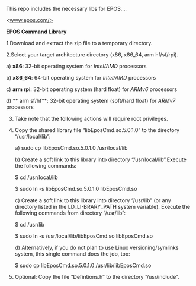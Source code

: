 
This repo includes the necessary libs for EPOS....

<www.epos.com/>

**EPOS Command Library**

1.Download and extract the zip file to a temporary directory.

2.Select your target architecture directory (x86, x86_64, arm hf/sf/rpi).

a) **x86**: 32-bit operating system for *Intel/AMD* processors

b) **x86_64**: 64-bit operating system for *Intel/AMD* processors

c) **arm rpi**: 32-bit operating system (hard float) for *ARMv6* processors
     
d) ** arm sf/hf**: 32-bit operating system (soft/hard float) for *ARMv7* processors

3) Take note that the following actions will require root privileges.

4) Copy the shared library file “libEposCmd.so.5.0.1.0” to the directory “/usr/local/lib”:

   a) sudo cp libEposCmd.so.5.0.1.0 /usr/local/lib

   b) Create a soft link to this library into directory “/usr/local/lib”.Execute the following commands:

      $ cd /usr/local/lib
      
      $ sudo ln -s libEposCmd.so.5.0.1.0 libEposCmd.so
   
   c) Create a soft link to this library into directory “/usr/lib” (or any directory listed in the LD_LI-BRARY_PATH system variable). Execute the following commands from directory “/usr/lib”:
   
      $ cd /usr/lib
   
      $ sudo ln -s /usr/local/lib/libEposCmd.so libEposCmd.so
   
   d) Alternatively, if you do not plan to use Linux versioning/symlinks system, this single command does the job, too:
     
      $ sudo cp libEposCmd.so.5.0.1.0 /usr/lib/libEposCmd.so

5) Optional: Copy the file “Defintions.h” to the directory “/usr/include”.
